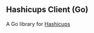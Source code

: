 ## Hashicups Client (Go)

A Go library for [Hashicups](https://github.com/hashicorp-demoapp/product-api-go)